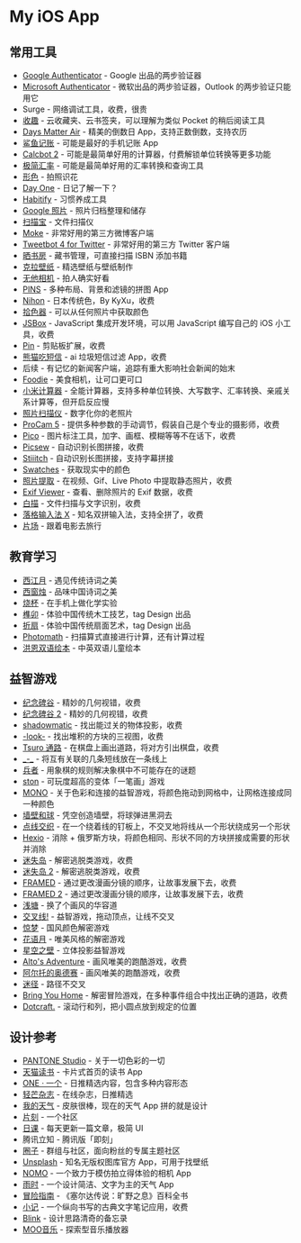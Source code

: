 # My iOS App

## 常用工具

- [Google Authenticator](https://itunes.apple.com/cn/app/id388497605) - Google 出品的两步验证器
- [Microsoft Authenticator](https://itunes.apple.com/cn/app/id983156458) - 微软出品的两步验证器，Outlook 的两步验证只能用它
- Surge - 网络调试工具，收费，很贵
- [收趣](https://itunes.apple.com/cn/app/id1072254626) - 云收藏夹、云书签夹，可以理解为类似 Pocket 的稍后阅读工具
- [Days Matter Air](https://itunes.apple.com/cn/app/id1113365292) - 精美的倒数日 App，支持正数倒数，支持农历
- [鲨鱼记账](https://itunes.apple.com/cn/app/id1079718756) - 可能是最好的手机记账 App
- [Calcbot 2](https://itunes.apple.com/cn/app/id376694347) - 可能是最简单好用的计算器，付费解锁单位转换等更多功能
- [极简汇率](https://itunes.apple.com/cn/app/id851033695) - 可能是最简单好用的汇率转换和查询工具
- [形色](https://itunes.apple.com/cn/app/id1018747351) - 拍照识花
- [Day One](https://itunes.apple.com/cn/app/id1044867788) - 日记了解一下？
- [Habitify](https://itunes.apple.com/cn/app/id1111447047) - 习惯养成工具
- [Google 照片](https://itunes.apple.com/cn/app/id962194608) - 照片归档整理和储存
- [扫描宝](https://itunes.apple.com/cn/app/id883338188) - 文件扫描仪
- [Moke](https://itunes.apple.com/cn/app/id880813963) - 非常好用的第三方微博客户端
- [Tweetbot 4 for Twitter](https://itunes.apple.com/cn/app/id1018355599) - 非常好用的第三方 Twitter 客户端
- [晒书房](https://itunes.apple.com/cn/app/id484443604) - 藏书管理，可直接扫描 ISBN 添加书籍
- [克拉壁纸](https://itunes.apple.com/cn/app/id1233738041) - 精选壁纸与壁纸制作
- [无他相机](https://itunes.apple.com/cn/app/id1061534032) - 拍人确实好看
- [PINS](https://itunes.apple.com/cn/app/id1256992655) - 多种布局、背景和滤镜的拼图 App
- [Nihon](https://itunes.apple.com/cn/app/id1315486029) - 日本传统色，By KyXu，收费
- [拾色器](https://itunes.apple.com/cn/app/id1163494239) - 可以从任何照片中获取颜色
- [JSBox](https://itunes.apple.com/cn/app/id1312014438) - JavaScript 集成开发环境，可以用 JavaScript 编写自己的 iOS 小工具，收费
- [Pin](https://itunes.apple.com/cn/app/id1039643846) - 剪贴板扩展，收费
- [熊猫吃短信](https://itunes.apple.com/cn/app/id1319191852) - ai 垃圾短信过滤 App，收费
- 后续 - 有记忆的新闻客户端，追踪有重大影响社会新闻的始末
- [Foodie](https://itunes.apple.com/cn/app/id1336411132) - 美食相机，让可口更可口
- [小米计算器](https://itunes.apple.com/cn/app/id1195791018) - 全能计算器，支持多种单位转换、大写数字、汇率转换、亲戚关系计算等，但开启反应慢
- [照片扫描仪](https://itunes.apple.com/cn/app/id1165525994) - 数字化你的老照片
- [ProCam 5](https://itunes.apple.com/cn/app/id730712409) - 提供多种参数的手动调节，假装自己是个专业的摄影师，收费
- [Pico](https://itunes.apple.com/cn/app/id1395700699) - 图片标注工具，加字、画框、模糊等等不在话下，收费
- [Picsew](https://itunes.apple.com/cn/app/id1208145167) - 自动识别长图拼接，收费
- [Stiiitch](https://itunes.apple.com/cn/app/id1439758554) - 自动识别长图拼接，支持字幕拼接
- [Swatches](https://itunes.apple.com/cn/app/id964993762) - 获取现实中的颜色
- [照片提取](https://itunes.apple.com/cn/app/id1330473897) - 在视频、Gif、Live Photo 中提取静态照片，收费
- [Exif Viewer](https://itunes.apple.com/cn/app/id944118456) - 查看、删除照片的 Exif 数据，收费
- [白描](https://itunes.apple.com/cn/app/id1249901692) - 文件扫描与文字识别，收费
- [落格输入法 X](https://itunes.apple.com/cn/app/id1373102819) - 知名双拼输入法，支持全拼了，收费
- [片场](https://itunes.apple.com/cn/app/id1145200225) - 跟着电影去旅行

## 教育学习

- [西江月](https://itunes.apple.com/cn/app/id1084924739) - 遇见传统诗词之美
- [西窗烛](https://itunes.apple.com/cn/app/id912139104) - 品味中国诗词之美
- [烧杯](https://itunes.apple.com/cn/app/id961227503) - 在手机上做化学实验
- [榫卯](https://itunes.apple.com/cn/app/id837964581) - 体验中国传统木工技艺，tag Design 出品
- [折扇](https://itunes.apple.com/cn/app/id954221264) - 体验中国传统扇面艺术，tag Design 出品
- [Photomath](https://itunes.apple.com/cn/app/id919087726) - 扫描算式直接进行计算，还有计算过程
- [洪恩双语绘本](https://itunes.apple.com/cn/app/id1235986511) - 中英双语儿童绘本

## 益智游戏

- [纪念碑谷](https://itunes.apple.com/cn/app/id728293409) - 精妙的几何视错，收费
- [纪念碑谷 2](https://itunes.apple.com/cn/app/id1238778050) - 精妙的几何视错，收费
- [shadowmatic](https://itunes.apple.com/cn/app/id775888026) - 找出能过关的物体投影，收费
- [-look-](https://itunes.apple.com/cn/app/id1310308475) - 找出堆积的方块的三视图，收费
- [Tsuro 通路](https://itunes.apple.com/cn/app/id957124541) - 在棋盘上画出道路，将对方引出棋盘，收费
- [\_-\_](https://itunes.apple.com/cn/app/id1315674869) - 将互有关联的几条短线放在一条线上
- [兵者](https://itunes.apple.com/cn/app/id1190509527) - 用象棋的规则解决象棋中不可能存在的谜题
- [ston](https://itunes.apple.com/cn/app/id1238293204) - 可玩度超高的变体「一笔画」游戏
- [MONO](https://itunes.apple.com/cn/app/id1347798584) - 关于色彩和连接的益智游戏，将颜色拖动到网格中，让网格连接成同一种颜色
- [墙壁和球](https://itunes.apple.com/cn/app/id1083708143) - 凭空创造墙壁，将球弹进黑洞去
- [点线交织](https://itunes.apple.com/cn/app/id1247895794) - 在一个绕着线的钉板上，不交叉地将线从一个形状绕成另一个形状
- [Hexio](https://itunes.apple.com/cn/app/id1338697670) - 消除 + 俄罗斯方块，将颜色相同、形状不同的方块拼接成需要的形状并消除
- [迷失岛](https://itunes.apple.com/cn/app/id1134805859) - 解密逃脱类游戏，收费
- [迷失岛 2](https://itunes.apple.com/cn/app/id1320750997) - 解密逃脱类游戏，收费
- [FRAMED](https://itunes.apple.com/cn/app/id886565180) - 通过更改漫画分镜的顺序，让故事发展下去，收费
- [FRAMED 2](https://itunes.apple.com/cn/app/id1163105252) - 通过更改漫画分镜的顺序，让故事发展下去，收费
- [浅塘](https://itunes.apple.com/cn/app/id1090426612) - 换了个画风的华容道
- [交叉线!](https://itunes.apple.com/cn/app/id1279186893) - 益智游戏，拖动顶点，让线不交叉
- [惊梦](https://itunes.apple.com/cn/app/id1011086561) - 国风颜色解密游戏
- [花语月](https://itunes.apple.com/cn/app/id1008637459) - 唯美风格的解密游戏
- [星空之壁](https://itunes.apple.com/cn/app/id1343127327) - 立体投影益智游戏
- [Alto's Adventure](https://itunes.apple.com/cn/app/id950812012) - 画风唯美的跑酷游戏，收费
- [阿尔托的奥德赛](https://itunes.apple.com/cn/app/id1182456409) - 画风唯美的跑酷游戏，收费
- [迷径](https://itunes.apple.com/cn/app/id1222373324) - 路径不交叉
- [Bring You Home](https://itunes.apple.com/cn/app/id1320681231) - 解密冒险游戏，在多种事件组合中找出正确的道路，收费
- [Dotcraft.](https://itunes.apple.com/cn/app/id1370994578) - 滚动行和列，把小圆点放到规定的位置

## 设计参考

- [PANTONE Studio](https://itunes.apple.com/cn/app/id329515634) - 关于一切色彩的一切
- [天猫读书](https://itunes.apple.com/cn/app/id1373632655) - 卡片式首页的读书 App
- [ONE · 一个](https://itunes.apple.com/cn/app/id539190656) - 日推精选内容，包含多种内容形态
- [轻芒杂志](https://itunes.apple.com/cn/app/id1121520457) - 在线杂志，日推精选
- [我的天气](https://itunes.apple.com/cn/app/id1003715695) - 皮肤很棒，现在的天气 App 拼的就是设计
- [片刻](https://itunes.apple.com/cn/app/id791086961) - 一个社区
- [日课](https://itunes.apple.com/cn/app/id1193102860) - 每天更新一篇文章，极简 UI
- 腾讯立知 - 腾讯版「即刻」
- [圈子](https://itunes.apple.com/cn/app/id1299590483) - 群组与社区，面向粉丝的专属主题社区
- [Unsplash](https://itunes.apple.com/cn/app/id1290631746) - 知名无版权图库官方 App，可用于找壁纸
- [NOMO](https://itunes.apple.com/cn/app/id1362548649) - 一个致力于模仿拍立得体验的相机 App
- [雨时](https://itunes.apple.com/cn/app/id1059718989) - 一个设计简洁、文字为主的天气 App
- [冒险指南](https://itunes.apple.com/cn/app/id1412479708) - 《塞尔达传说：旷野之息》百科全书
- [小记](https://itunes.apple.com/cn/app/id975031499) - 一个纵向书写的古典文字笔记应用，收费
- [Blink](https://itunes.apple.com/cn/app/id1182856129) - 设计思路清奇的备忘录
- [MOO音乐](https://itunes.apple.com/cn/app/id1434269952) - 探索型音乐播放器
